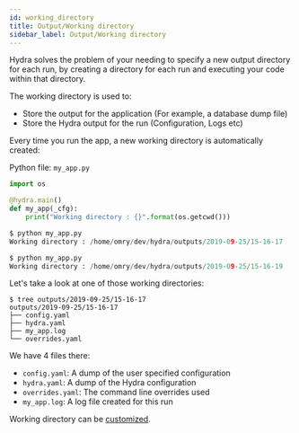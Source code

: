 ```yaml
---
id: working_directory
title: Output/Working directory
sidebar_label: Output/Working directory
---
```


Hydra solves the problem of your needing to specify a new output directory for each run, by 
creating a directory for each run and executing your code within that directory.

The working directory is used to:
* Store the output for the application (For example, a database dump file)
* Store the Hydra output for the run (Configuration, Logs etc)

Every time you run the app, a new working directory is automatically created:

Python file: `my_app.py`
```python
import os

@hydra.main()
def my_app(_cfg):
    print("Working directory : {}".format(os.getcwd()))

$ python my_app.py
Working directory : /home/omry/dev/hydra/outputs/2019-09-25/15-16-17

$ python my_app.py
Working directory : /home/omry/dev/hydra/outputs/2019-09-25/15-16-19

```

Let's take a look at one of those working directories:
```text
$ tree outputs/2019-09-25/15-16-17
outputs/2019-09-25/15-16-17
├── config.yaml
├── hydra.yaml
├── my_app.log
└── overrides.yaml
```

We have 4 files there:
* `config.yaml`: A dump of the user specified configuration
* `hydra.yaml`: A dump of the Hydra configuration
* `overrides.yaml`: The command line overrides used
* `my_app.log`: A log file created for this run

Working directory can be [customized](../configure_hydra/workdir).
